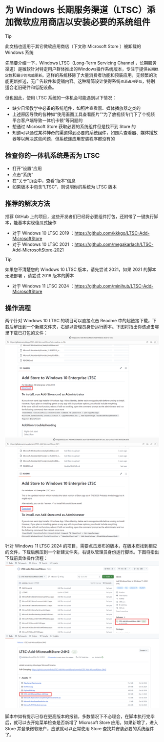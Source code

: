 # 为 Windows 长期服务渠道（LTSC）添加微软应用商店以安装必要的系统组件
> [!TIP]
> 此文档也适用于其它微软应用商店（下文称 Microsoft Store ）被卸载的 Windows 系统

先简要介绍一下，Windows LTSC（Long-Term Servicing Channel ，长期服务渠道）是微软针对特定用户群体推出的Windows操作系统版本，专注于提供`长期稳定性`和`最少的功能更新`。这样的系统移除了大量消费者功能和预装应用，无频繁的功能更新推送，无广告软件和促销内容。这种精简设计使得系统`资源占用更低`，特别适合老旧硬件和低配设备。

但也因此，使用 LTSC 系统的一体机会可能遇到以下情况：
- 缺少日常教学中必备的系统组件，如照片查看器、媒体播放器之类的
- 上述原因导致的各种如“使用画图工具查看图片”“为了放视频专门下了个视频平台客户端导致一体机卡顿”等问题的
- 想通过 Microsoft Store 获取必要的系统组件但是找不到 Store 的
- 知道可以通过某种神奇的渠道得到必要的系统组件，如照片查看器、媒体播放器等以解决这些问题，但系统连应用安装程序都没有的

## 检查你的一体机系统是否为 LTSC
- 打开“设置”应用
- 点击“系统”
- 在“关于”页面中，查看“版本”信息
- 如果版本中包含“LTSC”，则说明你的系统为 LTSC 版本

## 推荐的解决方法
推荐 GitHub 上的项目，这些开发者们已经将必要组件打包，还附带了一键执行脚本，能基本实现傻瓜式操作

- 对于 Windows 10 LTSC 2019 ：https://github.com/kkkgo/LTSC-Add-MicrosoftStore
- 对于 Windows 10 LTSC 2021 ：https://github.com/megakarlach/LTSC-Add-MicrosoftStore-2021
> [!TIP]
> 如果您不清楚您的 Windows 10 LTSC 版本，请先尝试 2021，如果 2021 的脚本无法部署 ，请尝试 2019 版本的脚本

- 对于 Windows 11 LTSC 2024 ：https://github.com/minihub/LTSC-Add-MicrosoftStore

## 操作流程
两个针对 Windows 10 LTSC 的项目可以直接点击 Readme 中的超链接下载，下载后解压到一个新建文件夹，右键以管理员身份运行脚本。下图将指出你该点击哪里下载已打包的文件：
![2019](../public/images/Add-Microsoft-Store-for-Windows-LTSC/1.png)
![2021](../public/images/Add-Microsoft-Store-for-Windows-LTSC/2.png)

针对 Windows 11 LTSC 2024 的项目，需要点击发布的版本，在版本页找到相应的文件，下载后解压到一个新建文件夹，右键以管理员身份运行脚本。下图将指出下载前具体操作流程：
![Step 1](../public/images/Add-Microsoft-Store-for-Windows-LTSC/3.png)
![Step 2](../public/images/Add-Microsoft-Store-for-Windows-LTSC/4.png)

脚本中如有提示已存在更高版本的报错，多数情况下不必理会，在脚本执行完毕后，就可以去开始菜单检查是否新增了 Microsoft Store 应用。如果新增了，进入 Store 并登录微软账户，应该就可以正常使用 Store 查找并安装必要的系统组件了。